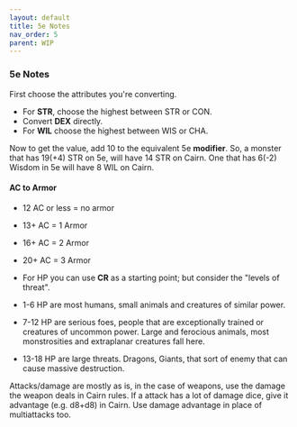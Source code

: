 ```yaml
---
layout: default
title: 5e Notes
nav_order: 5
parent: WIP
---
```


### 5e Notes
First choose the attributes you're converting. 
- For **STR**, choose the highest between STR or CON. 
- Convert **DEX** directly. 
- For **WIL** choose the highest between WIS or CHA.

Now to get the value, add 10 to the equivalent 5e **modifier**. So, a monster that has 19(+4) STR on 5e, will have 14 STR on Cairn. One that has 6(-2) Wisdom in 5e will have 8 WIL on Cairn.
 

#### AC to Armor
- 12 AC or less = no armor
- 13+ AC = 1 Armor
- 16+ AC = 2 Armor
- 20+ AC = 3 Armor

- For HP you can use **CR** as a starting point; but consider the "levels of threat".
- 1-6 HP are most humans, small animals and creatures of similar power.
- 7-12 HP are serious foes, people that are exceptionally trained or creatures of uncommon power. Large and ferocious animals, most monstrosities and extraplanar creatures fall here.
- 13-18 HP are large threats. Dragons, Giants, that sort of enemy that can cause massive destruction.

Attacks/damage are mostly as is, in the case of weapons, use the damage the weapon deals in Cairn rules. If a attack has a lot of damage dice, give it advantage (e.g. d8+d8) in Cairn. Use damage advantage in place of multiattacks too.
